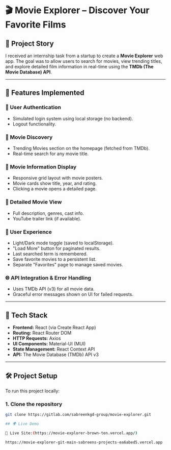 # 🎬 Movie Explorer – Discover Your Favorite Films

## 🚀 Project Story

I received an internship task from a startup to create a **Movie Explorer** web app. The goal was to allow users to search for movies, view trending titles, and explore detailed film information in real-time using the **TMDb (The Movie Database) API**.

---

## 🌟 Features Implemented

### 🔐 User Authentication
- Simulated login system using local storage (no backend).
- Logout functionality.

### 🎥 Movie Discovery
- Trending Movies section on the homepage (fetched from TMDb).
- Real-time search for any movie title.

### 🧾 Movie Information Display
- Responsive grid layout with movie posters.
- Movie cards show title, year, and rating.
- Clicking a movie opens a detailed page.

### 📖 Detailed Movie View
- Full description, genres, cast info.
- YouTube trailer link (if available).

### 🌙 User Experience
- Light/Dark mode toggle (saved to localStorage).
- "Load More" button for paginated results.
- Last searched term is remembered.
- Save favorite movies to a persistent list.
- Separate "Favorites" page to manage saved movies.

### 🌐 API Integration & Error Handling
- Uses TMDb API (v3) for all movie data.
- Graceful error messages shown on UI for failed requests.

---

## 🧰 Tech Stack

- **Frontend:** React (via Create React App)
- **Routing:** React Router DOM
- **HTTP Requests:** Axios
- **UI Components:** Material-UI (MUI)
- **State Management:** React Context API
- **API:** The Movie Database (TMDb) API v3

---

## 🛠️ Project Setup

To run this project locally:

### 1. Clone the repository

```bash
git clone https://gitlab.com/sabreenkgd-group/movie-explorer.git

## 🌍 Live Demo

🔗 Live Site:(https://movie-explorer-brown-ten.vercel.app/)

https://movie-explorer-git-main-sabreens-projects-ea6abed5.vercel.app